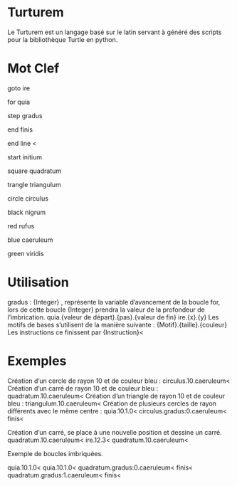 Turturem
========

Le Turturem est un langage basé sur le latin servant à généré des scripts pour la bibliothèque Turtle en python.

Mot Clef
========
goto	ire

for	quia

step	gradus

end	finis

end line	<

start	initium

square	quadratum

trangle	triangulum

circle	circulus

black	nigrum

red	rufus

blue	caeruleum

green	viridis


Utilisation
========
gradus :
{Integer} , représente la variable d’avancement de la boucle for, lors de cette boucle {Integer} prendra la valeur de la profondeur de l’imbrication. 
quia.{valeur de départ}.{pas}.{valeur de fin}
ire.{x}.{y}
Les motifs de bases s’utilisent de la manière suivante :
	{Motif}.{taille}.{couleur}
Les instructions ce finissent par 
	{Instruction}<




Exemples
========
Création d’un cercle de rayon 10 et de couleur bleu :
circulus.10.caeruleum<
Création d’un carré de rayon 10 et de couleur bleu :
	quadratum.10.caeruleum<
Création d’un triangle de rayon 10 et de couleur bleu :
triangulum.10.caeruleum<
Création de plusieurs cercles de rayon différents avec le même centre :
	quia.10.1.0<
	circulus.gradus:0.caeruleum<
	finis<

Création d’un carré, se place à une nouvelle position et dessine un carré.
quadratum.10.caeruleum<
	ire.12.3<
	quadratum.10.caeruleum<

Exemple de boucles imbriquées.

quia.10.1.0<
	quia.10.1.0<
	quadratum.gradus:0.caeruleum<
	finis<
	quadratum.gradus:1.caeruleum<
	finis<
